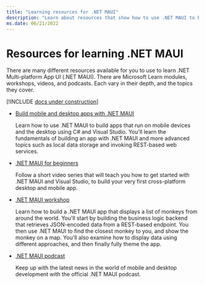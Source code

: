 ```yaml
---
title: "Learning resources for .NET MAUI"
description: "Learn about resources that show how to use .NET MAUI to build apps that run on mobile devices and the desktop."
ms.date: 06/21/2022
---
```


# Resources for learning .NET MAUI

There are many different resources available for you to use to learn .NET Multi-platform App UI (.NET MAUI). There are Microsoft Learn modules, workshops, videos, and podcasts. Each vary in their depth, and the topics they cover.

[!INCLUDE [docs under construction](~/includes/preview-note.md)]

- [Build mobile and desktop apps with .NET MAUI](/learn/paths/build-apps-with-dotnet-maui)

    Learn how to use .NET MAUI to build apps that run on mobile devices and the desktop using C# and Visual Studio. You'll learn the fundamentals of building an app with .NET MAUI and more advanced topics such as local data storage and invoking REST-based web services.

- [.NET MAUI for beginners](https://www.youtube.com/playlist?list=PLdo4fOcmZ0oUBAdL2NwBpDs32zwGqb9DY)

    Follow a short video series that will teach you how to get started with .NET MAUI and Visual Studio, to build your very first cross-platform desktop and mobile app.

- [.NET MAUI workshop](https://github.com/dotnet-presentations/dotnet-maui-workshop)

    Learn how to build a .NET MAUI app that displays a list of monkeys from around the world. You'll start by building the business logic backend that retrieves JSON-encoded data from a REST-based endpoint. You then use .NET MAUI to find the closest monkey to you, and show the monkey on a map. You'll also examine how to display data using different approaches, and then finally fully theme the app.

- [.NET MAUI podcast](https://www.dotnetmauipodcast.com)

    Keep up with the latest news in the world of mobile and desktop development with the official .NET MAUI podcast.
